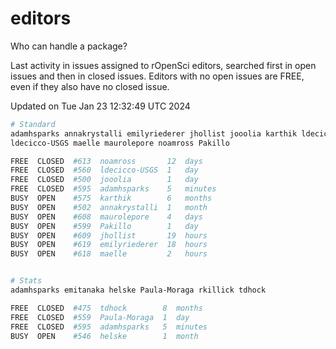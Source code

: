 # editors

Who can handle a package?

Last activity in issues assigned to rOpenSci editors, searched first in open
issues and then in closed issues. Editors with no open issues are FREE, even if
they also have no closed issue.


Updated on Tue Jan 23 12:32:49 UTC 2024

```bash
# Standard
adamhsparks annakrystalli emilyriederer jhollist jooolia karthik ldecicco
ldecicco-USGS maelle maurolepore noamross Pakillo

FREE  CLOSED  #613  noamross       12  days
FREE  CLOSED  #560  ldecicco-USGS  1   day
FREE  CLOSED  #500  jooolia        1   day
FREE  CLOSED  #595  adamhsparks    5   minutes
BUSY  OPEN    #575  karthik        6   months
BUSY  OPEN    #502  annakrystalli  1   month
BUSY  OPEN    #608  maurolepore    4   days
BUSY  OPEN    #599  Pakillo        1   day
BUSY  OPEN    #609  jhollist       19  hours
BUSY  OPEN    #619  emilyriederer  18  hours
BUSY  OPEN    #618  maelle         2   hours


# Stats
adamhsparks emitanaka helske Paula-Moraga rkillick tdhock

FREE  CLOSED  #475  tdhock        8  months
FREE  CLOSED  #559  Paula-Moraga  1  day
FREE  CLOSED  #595  adamhsparks   5  minutes
BUSY  OPEN    #546  helske        1  month
```
